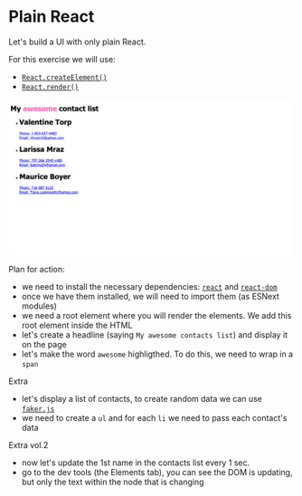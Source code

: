 # Plain React

Let's build a UI with only plain React.

For this exercise we will use: 

* [`React.createElement()`](https://reactjs.org/docs/react-api.html#createelement)
* [`React.render()`](https://reactjs.org/docs/react-dom.html#render)

![example](example.png)

Plan for action:

* we need to install the necessary dependencies: [`react`](https://www.npmjs.com/package/react) and [`react-dom`](https://www.npmjs.com/package/react-dom)
* once we have them installed, we will need to import them (as ESNext modules)
* we need a root element where you will render the elements. We add this root element inside the HTML
* let's create a headline (saying `My awesome contacts list`) and display it on the page
* let's make the word `awesome` highligthed. To do this, we need to wrap in a `span`

Extra

* let's display a list of contacts, to create random data we can use [`faker.js`](https://www.npmjs.com/package/faker)
* we need to create a `ul` and for each `li` we need to pass each contact's data

Extra vol.2

* now let's update the 1st name in the contacts list every 1 sec.
* go to the dev tools (the Elements tab), you can see the DOM is updating, but only the text within the node that is changing
